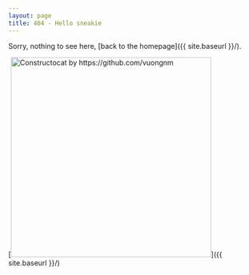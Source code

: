 ```yaml
---
layout: page
title: 404 - Hello sneakie
---
```


Sorry, nothing to see here, [back to the homepage]({{ site.baseurl }}/).

[<img src="{{ site.baseurl }}/images/404.jpg" alt="Constructocat by https://github.com/vuongnm" style="width: 400px;"/>]({{ site.baseurl }}/)
